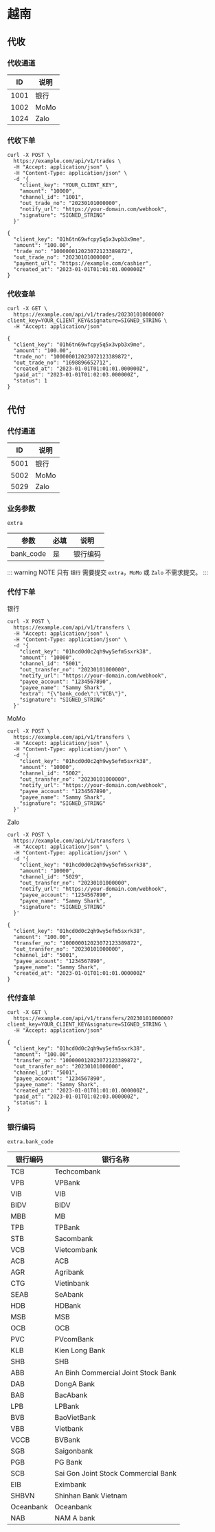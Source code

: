 # 越南

## 代收

### 代收通道

| ID   | 说明 |
|------|-----|
| 1001 | 银行 |
| 1002 | MoMo |
| 1024 | Zalo |

### 代收下单

```shell{8}
curl -X POST \
  https://example.com/api/v1/trades \
  -H "Accept: application/json" \
  -H "Content-Type: application/json" \
  -d '{
    "client_key": "YOUR_CLIENT_KEY",
    "amount": "10000",
    "channel_id": "1001",
    "out_trade_no": "20230101000000",
    "notify_url": "https://your-domain.com/webhook",
    "signature": "SIGNED_STRING"
  }'
```

```json{4,6}
{
  "client_key": "01h6tn69wfcpy5q5x3vpb3x9me",
  "amount": "100.00",
  "trade_no": "100000012023072123389872",
  "out_trade_no": "20230101000000",
  "payment_url": "https://example.com/cashier",
  "created_at": "2023-01-01T01:01:01.000000Z"
}
```

### 代收查单

```shell
curl -X GET \
  https://example.com/api/v1/trades/20230101000000?client_key=YOUR_CLIENT_KEY&signature=SIGNED_STRING \
  -H "Accept: application/json"
```

```json{8}
{
  "client_key": "01h6tn69wfcpy5q5x3vpb3x9me",
  "amount": "100.00",
  "trade_no": "100000012023072123389872",
  "out_trade_no": "1698896652712",
  "created_at": "2023-01-01T01:01:01.000000Z",
  "paid_at": "2023-01-01T01:02:03.000000Z",
  "status": 1
}
```







## 代付

### 代付通道

| ID   | 说明 |
|------|-----|
| 5001 | 银行 |
| 5002 | MoMo |
| 5029 | Zalo |

### 业务参数 <Badge type="warning" text="extra" vertical="top" />

`extra`

| 参数        | 必填 | 说明   |
|-----------|----|------|
| bank_code | 是  | 银行编码 |

::: warning NOTE
只有 `银行` 需要提交 `extra`，`MoMo` 或 `Zalo` 不需求提交。
:::

### 代付下单

银行

```shell{8,13}
curl -X POST \
  https://example.com/api/v1/transfers \
  -H "Accept: application/json" \
  -H "Content-Type: application/json" \
  -d '{
    "client_key": "01hcd0d0c2qh9wy5efm5sxrk38",
    "amount": "10000",
    "channel_id": "5001",
    "out_transfer_no": "20230101000000",
    "notify_url": "https://your-domain.com/webhook",
    "payee_account": "1234567890",
    "payee_name": "Sammy Shark",
    "extra": "{\"bank_code\":\"VCB\"}",
    "signature": "SIGNED_STRING"
  }'
```

MoMo

```shell{8}
curl -X POST \
  https://example.com/api/v1/transfers \
  -H "Accept: application/json" \
  -H "Content-Type: application/json" \
  -d '{
    "client_key": "01hcd0d0c2qh9wy5efm5sxrk38",
    "amount": "10000",
    "channel_id": "5002",
    "out_transfer_no": "20230101000000",
    "notify_url": "https://your-domain.com/webhook",
    "payee_account": "1234567890",
    "payee_name": "Sammy Shark",
    "signature": "SIGNED_STRING"
  }'
```

Zalo

```shell{8}
curl -X POST \
  https://example.com/api/v1/transfers \
  -H "Accept: application/json" \
  -H "Content-Type: application/json" \
  -d '{
    "client_key": "01hcd0d0c2qh9wy5efm5sxrk38",
    "amount": "10000",
    "channel_id": "5029",
    "out_transfer_no": "20230101000000",
    "notify_url": "https://your-domain.com/webhook",
    "payee_account": "1234567890",
    "payee_name": "Sammy Shark",
    "signature": "SIGNED_STRING"
  }'
```

```json{4}
{
  "client_key": "01hcd0d0c2qh9wy5efm5sxrk38",
  "amount": "100.00",
  "transfer_no": "100000012023072123389872",
  "out_transfer_no": "20230101000000",
  "channel_id": "5001",
  "payee_account": "1234567890",
  "payee_name": "Sammy Shark",
  "created_at": "2023-01-01T01:01:01.000000Z"
}
```

### 代付查单

```shell
curl -X GET \
  https://example.com/api/v1/transfers/20230101000000?client_key=YOUR_CLIENT_KEY&signature=SIGNED_STRING \
  -H "Accept: application/json"
```

```json{11}
{
  "client_key": "01hcd0d0c2qh9wy5efm5sxrk38",
  "amount": "100.00",
  "transfer_no": "100000012023072123389872",
  "out_transfer_no": "20230101000000",
  "channel_id": "5001",
  "payee_account": "1234567890",
  "payee_name": "Sammy Shark",
  "created_at": "2023-01-01T01:01:01.000000Z",
  "paid_at": "2023-01-01T01:02:03.000000Z",
  "status": 1
}
```

### 银行编码

`extra.bank_code`

| 银行编码  | 银行名称                                |
|-------|-------------------------------------|
| TCB   | Techcombank                         |
| VPB   | VPBank                              |
| VIB   | VIB                                 |
| BIDV  | BIDV                                |
| MBB   | MB                                  |
| TPB   | TPBank                              |
| STB   | Sacombank                           |
| VCB   | Vietcombank                         |
| ACB   | ACB                                 |
| AGR   | Agribank                            |
| CTG   | Vietinbank                          |
| SEAB  | SeAbank                             |
| HDB   | HDBank                              |
| MSB   | MSB                                 |
| OCB   | OCB                                 |
| PVC   | PVcomBank                           |
| KLB   | Kien Long Bank                      |
| SHB   | SHB                                 |
| ABB   | An Binh Commercial Joint Stock Bank |
| DAB   | DongA Bank                          |
| BAB   | BacAbank                            |
| LPB   | LPBank                              |
| BVB   | BaoVietBank                         |
| VBB   | Vietbank                            |
| VCCB  | BVBank                              |
| SGB   | Saigonbank                          |
| PGB   | PG Bank                             |
| SCB   | Sai Gon Joint Stock Commercial Bank |
| EIB   | Eximbank                            |
| SHBVN | Shinhan Bank Vietnam                |
| Oceanbank | Oceanbank                |
| NAB | NAM A bank                |
